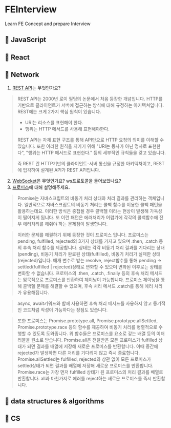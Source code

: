 # FEInterview
Learn FE Concept and prepare Interview

## 🍖 JavaScript

## 🍔 React

## 🍷 Network
1. [REST API](https://velog.io/@dbstjrwnekd/Rest-API)는 무엇인가요?
> REST API는 2000년 로이 필딩의 논문에서 처음 등장한 개념입니다. HTTP를 기반으로 클라이언트가 서버에 접근하는 방식에 대해 규정하는 아키텍쳐입니다. REST에는 크게 2가지 핵심 원칙이 있습니다.
> * URI는 리소스를 표현해야 한다.
> * 행위는 HTTP 메서드를 사용해 표현해야한다.
> 
> REST API는 자체 표현 구조를 통해 API만으로 HTTP 요청의 의미를 이해할 수 있습니다. 또한 이러한 원칙을 지키기 위해 "URI는 동사가 아닌 명사로 표현한다", "행위는 HTTP 메서드로 표현한다." 등의 세부적인 규칙들을 갖고 있습니다.
>
> 즉 REST 란 HTTP기반의 클라이언트-서버 통신을 규정한 아키텍처이고, REST에 입각하여 설계된 API가 REST API입니다.

2. [WebSocket](https://velog.io/@dbstjrwnekd/Websocket%EA%B3%BC-socket.io)은 무엇인가요? ws프로토콜을 들어보았나요?
3. [프로미스](https://velog.io/@dbstjrwnekd/Promise)에 대해 설명해주세요.
> Promise는 자바스크립트의 비동기 처리 상태와 처리 결과를 관리하는 객체입니다. 일반적으로 자바스크립트의 비동기 처리는 콜백 함수를 이용한 콜백 패턴을 활용하는데요. 이러한 방식은 중첩될 경우 콜백헬 이라는 현상이 발생해 가독성이 떨어지게 됩니다. 또 이런 패턴은 에러처리가 어렵기에 각각의 콜백함수에 전부 에러처리를 해줘야 하는 문제점이 발생합니다.

> 이러한 문제를 해결하기 위해 등장한 것이 프로미스 입니다. 프로미스는 pending, fulfilled, rejected의 3가지 상태를 가지고 있으며 .then, .catch 등의 후속 처리 함수를 제공합니다. 상태는 각각 비동기 처리 결과를 기다리는 상태(pending), 비동기 처리가 완료된 상태(fulfilled), 비동기 처리가 실패한 상태(rejected)입니다. 매개 변수로 받는 resolve, reject함수를 통해 pending -> settled(fulfilled | rejected)상태로 변화할 수 있으며 변화된 이후로는 상태를 변화할 수 없습니다. 프로미스의 .then, .catch, .finally 등의 후속 처리 메서드는 암묵적으로 프로미스를 반환하여 체이닝이 가능합니다. 프로미스 체이닝을 통해 콜백헬 문제를 해결할 수 있으며, 후속 처리 메서드 .catch를 통해 에러 처리가 유용해집니다.

> async, await키워드와 함께 사용하면 후속 처리 메서드를 사용하지 않고 동기적인 코드처럼 작성이 가능하다는 장점도 있습니다.

> 또한 프로미스는 Promise.prototype.all, Promise.prototype.allSettled, Promise.prototype.race 등의 함수를 제공하여 비동기 처리를 병렬적으로 수행할 수 있도록 도와줍니다.
> 위 함수들은 프로미스를 요소로 갖는 배열 등의 이터러블을 원소로 받습니다.
> Promise.all은 전달받은 모든 프로미스가 fulfilled 상태가 되면 결과를 배열에 저장해 새로운 프로미스를 반환합니다. 이때 중간에 rejected가 발생하면 다른 처리를 기다리지 않고 즉시 종료합니다.
> Promise.allSettled는 fulfilled, rejected와 상관 없이 모든 프로미스가 settled상태가 되면 결과를 배열에 저장해 새로운 프로미스를 반환합니다.
> Promise.race는 가장 먼저 fulfilled 상태가 된 프로미스의 처리 결과를 배열로 반환합니다. all과 마찬가지로 에러를 reject하는 새로운 프로미스를 즉시 반환합니다.
## 🍟 data structures & algorithms

## 🍤 CS
